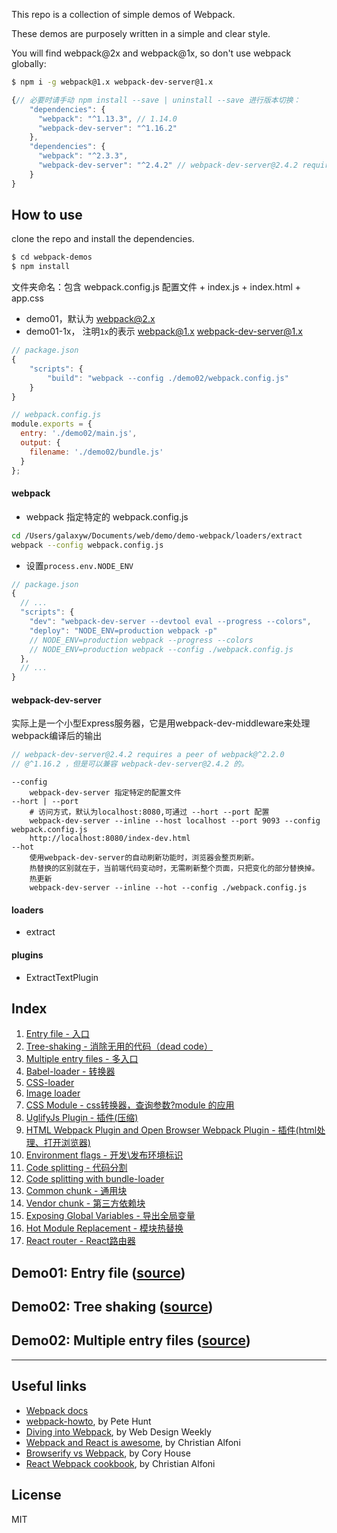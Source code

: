 This repo is a collection of simple demos of Webpack.

These demos are purposely written in a simple and clear style.

You will find webpack@2x and webpack@1x, so don't use webpack globally:
```bash
$ npm i -g webpack@1.x webpack-dev-server@1.x
```

```javascript
{// 必要时请手动 npm install --save | uninstall --save 进行版本切换：
    "dependencies": {
      "webpack": "^1.13.3", // 1.14.0
      "webpack-dev-server": "^1.16.2"
    },
    "dependencies": {
      "webpack": "^2.3.3",
      "webpack-dev-server": "^2.4.2" // webpack-dev-server@2.4.2 requires a peer of webpack@^2.2.0
    }
}
```

## How to use

clone the repo and install the dependencies.
```bash
$ cd webpack-demos
$ npm install
```

文件夹命名：包含 webpack.config.js 配置文件 + index.js + index.html + app.css
- demo01，默认为 webpack@2.x
- demo01-1x， 注明`1x`的表示 webpack@1.x webpack-dev-server@1.x

```javascript
// package.json
{
    "scripts": {
        "build": "webpack --config ./demo02/webpack.config.js"
    }
}
```

```javascript
// webpack.config.js
module.exports = {
  entry: './demo02/main.js',
  output: {
    filename: './demo02/bundle.js'
  }
};
```

#### webpack
- webpack 指定特定的 webpack.config.js

```bash
cd /Users/galaxyw/Documents/web/demo/demo-webpack/loaders/extract
webpack --config webpack.config.js
```

- 设置`process.env.NODE_ENV`

```javascript
// package.json
{
  // ...
  "scripts": {
    "dev": "webpack-dev-server --devtool eval --progress --colors",
    "deploy": "NODE_ENV=production webpack -p"
    // NODE_ENV=production webpack --progress --colors
    // NODE_ENV=production webpack --config ./webpack.config.js
  },
  // ...
}
```

#### webpack-dev-server
实际上是一个小型Express服务器，它是用webpack-dev-middleware来处理webpack编译后的输出

```javascript
// webpack-dev-server@2.4.2 requires a peer of webpack@^2.2.0
// @^1.16.2 ，但是可以兼容 webpack-dev-server@2.4.2 的。
```

```
--config
    webpack-dev-server 指定特定的配置文件
--hort | --port
    # 访问方式，默认为localhost:8080,可通过 --hort --port 配置
    webpack-dev-server --inline --host localhost --port 9093 --config webpack.config.js
    http://localhost:8080/index-dev.html
--hot
    使用webpack-dev-server的自动刷新功能时，浏览器会整页刷新。
    热替换的区别就在于，当前端代码变动时，无需刷新整个页面，只把变化的部分替换掉。
    热更新
    webpack-dev-server --inline --hot --config ./webpack.config.js
```

#### loaders
- extract

#### plugins
- ExtractTextPlugin

## Index

1. [Entry file - 入口](#demo01-entry-file-source)
1. [Tree-shaking - 消除无用的代码（dead code）](#demo02-tree-shaking-source)
1. [Multiple entry files - 多入口](#demo02-multiple-entry-files-source)
1. [Babel-loader - 转换器](#demo03-babel-loader-source)
1. [CSS-loader](#demo04-css-loader-source)
1. [Image loader](#demo05-image-loader-source)
1. [CSS Module - css转换器，查询参数?module 的应用](#demo06-css-module-source)
1. [UglifyJs Plugin - 插件(压缩)](#demo07-uglifyjs-plugin-source)
1. [HTML Webpack Plugin and Open Browser Webpack Plugin - 插件(html处理、打开浏览器)](#demo08-html-webpack-plugin-and-open-browser-webpack-plugin-source)
1. [Environment flags - 开发\发布环境标识](#demo09-environment-flags-source)
1. [Code splitting - 代码分割](#demo10-code-splitting-source)
1. [Code splitting with bundle-loader](#demo11-code-splitting-with-bundle-loader-source)
1. [Common chunk - 通用块](#demo12-common-chunk-source)
1. [Vendor chunk - 第三方依赖块](#demo13-vendor-chunk-source)
1. [Exposing Global Variables - 导出全局变量](#demo14-exposing-global-variables-source)
1. [Hot Module Replacement - 模块热替换](#demo15-hot-module-replacement-source)
1. [React router - React路由器](#demo16-react-router-source)

## Demo01: Entry file ([source](https://github.com/ruanyf/webpack-demos/tree/master/demo01))

## Demo02: Tree shaking ([source](https://github.com/ruanyf/webpack-demos/tree/master/demo02))

## Demo02: Multiple entry files ([source](https://github.com/ruanyf/webpack-demos/tree/master/demo02))

***

## Useful links

- [Webpack docs](http://webpack.github.io/docs/)
- [webpack-howto](https://github.com/petehunt/webpack-howto), by Pete Hunt
- [Diving into Webpack](https://web-design-weekly.com/2014/09/24/diving-webpack/), by Web Design Weekly
- [Webpack and React is awesome](http://www.christianalfoni.com/articles/2014_12_13_Webpack-and-react-is-awesome), by Christian Alfoni
- [Browserify vs Webpack](https://medium.com/@housecor/browserify-vs-webpack-b3d7ca08a0a9), by Cory House
- [React Webpack cookbook](https://christianalfoni.github.io/react-webpack-cookbook/index.html), by Christian Alfoni

## License

MIT
